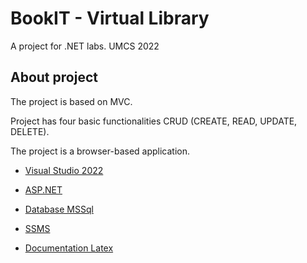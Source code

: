 # BookIT - Virtual Library
A project for .NET labs. UMCS 2022

## About project

The project is based on MVC.

Project has four basic functionalities CRUD (CREATE, READ, UPDATE, DELETE).

The project is a browser-based application.

- [Visual Studio 2022](https://visualstudio.microsoft.com/pl/vs/)

- [ASP.NET](https://dotnet.microsoft.com/en-us/apps/aspnet)

- [Database MSSql](https://www.microsoft.com/pl-pl/sql-server)

- [SSMS](https://docs.microsoft.com/en-us/sql/ssms/download-sql-server-management-studio-ssms?view=sql-server-ver16)

- [Documentation Latex](https://www.latex-project.org)

